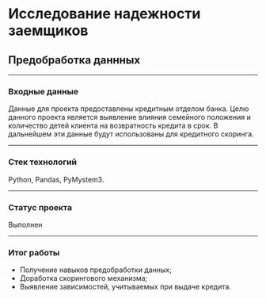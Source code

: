 # Исследование надежности заемщиков
## Предобработка даннных
____
### Входные данные
Данные для проекта предоставлены кредитным отделом банка. Целю данного проекта является выявление влияния семейного положения и количество детей клиента на возвратность кредита в срок. В дальнейшем эти данные будут использованы для кредитного скоринга.
____

### Стек технологий
Python, Pandas, PyMystem3.
____

### Статус проекта
Выполнен
____

### Итог работы
- Получение навыков предобработки данных;
- Доработка скорингового механизма;
- Выявление зависимостей, учитываемых при выдаче кредита.
